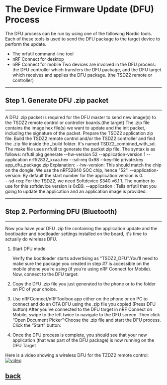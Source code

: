 # The Device Firmware Update (DFU) Process
The DFU process can be run by using one of the following Nordic tools. Each of these tools is used to send the DFU package to the target device to perform the update.

* The nrfutil command-line tool
* nRF Connect for desktop
* nRF Connect for mobile
Two devices are involved in the DFU process: the DFU controller which transfers the DFU package, and the DFU target which receives and applies the DFU package. (the TSDZ2 remote or controller)

---------
Step 1. Generate DFU .zip packet
--------
--------
A DFU .zip packet is required for the DFU master to send new image(s) to the TSDZ2 remote control or controller boards.(the target) The .zip file contains the image hex file(s) we want to update and the init packet, including the signature of the packet. 
Prepare the TSDZ2 application zip file. Build the TSDZ2 remote control and/or the TSDZ2 controller and find the .zip file inside the _build folder. It's named TSDZ2_combined_with_sd. 
The make file uses nrfutil to generate the packet zip file.
The syntax is as follows:
nrfutil pkg generate --hw-version 52 --application-version 1 --application nrf52832_xxaa.hex --sd-req 0x98 --key-file private.key app_dfu_package.zip
Explanation:
--hw-version: This should match the chip on the dongle. We use the nRF52840 SOC chip, hence "52". 
--application-version: By default the start number for the application version is 0.  
--sd-req: For the TSDZ2, we need Softdevice S340 v6.1.1. The number to use for this softdevice version is 0xB9. 
--application : Tells nrfutil that you going to update the application and an application image is provided.

----------
Step 2. Performing DFU (Bluetooth)
--------
---------
Now you have your DFU .zip file containing the application update and the bootloader and bootloader settings installed on the board, it's time to actually do wireless DFU.
1.  Start DFU mode
   
     Verify the bootloader starts advertising as "TSDZ2_DFU".You’ll need to make sure the package you created in step #7 is accessible on the mobile phone you’re using (if you’re using nRF Connect for Mobile). Now, connect to the DFU target:

2. Copy the DFU .zip file you just generated to the phone or to the folder on PC of your choice.
   
3. Use nRFConnect/nRFToolbox app either on the phone or on PC to connect and do an OTA DFU using the .zip file you copied (Press DFU button).After you’ve connected to the DFU target in nRF Connect on Mobile, swipe to the left twice to navigate to the DFU screen. Then click “Open Document Picker”:Choose the .zip file  and start the DFU process.
Click the “Start” button:
   
4. Once the DFU process is complete, you should see that your new application (that was part of the DFU package) is now running on the DFU Target 

Here is a video showing a wireless DFU for the TZDZ2 remote control:
[![video](https://img.youtube.com/vi/va3LJoiosoc/hqdefault.jpg)](https://youtu.be/va3LJoiosoc)

## [back](../README.md)
